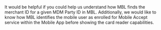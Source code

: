It would be helpful if you could help us understand how MBL finds the merchant ID for a given MDM Party ID in MBL. Additionally, we would like to know how MBL identifies the mobile user as enrolled for Mobile Accept service within the  Mobile App before showing the card reader capabilities.